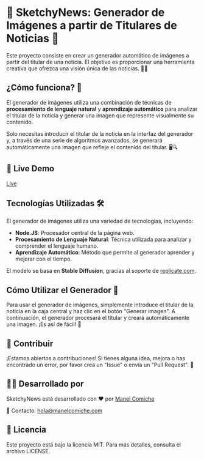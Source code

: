 # 🌟 SketchyNews: Generador de Imágenes a partir de Titulares de Noticias 📸

Este proyecto consiste en crear un generador automático de imágenes a partir del titular de una noticia. El objetivo es proporcionar una herramienta creativa que ofrezca una visión única de las noticias. 📰✨

## ¿Cómo funciona? 🚀

El generador de imágenes utiliza una combinación de técnicas de **procesamiento de lenguaje natural** y **aprendizaje automático** para analizar el titular de la noticia y generar una imagen que represente visualmente su contenido.

Solo necesitas introducir el titular de la noticia en la interfaz del generador y, a través de una serie de algoritmos avanzados, se generará automáticamente una imagen que refleje el contenido del titular. 🖥️🔍

## 🔴 Live Demo
[Live](https://sketchynews.manel.digital/)

## Tecnologías Utilizadas 🛠️

El generador de imágenes utiliza una variedad de tecnologías, incluyendo:

- **Node.JS**: Procesador central de la página web.
- **Procesamiento de Lenguaje Natural**: Técnica utilizada para analizar y comprender el lenguaje humano.
- **Aprendizaje Automático**: Método que permite al generador aprender y mejorar con el tiempo.

El modelo se basa en **Stable Diffusion**, gracias al soporte de [replicate.com](https://replicate.com).

## Cómo Utilizar el Generador 📝

Para usar el generador de imágenes, simplemente introduce el titular de la noticia en la caja central y haz clic en el botón "Generar imagen". A continuación, el generador procesará el titular y creará automáticamente una imagen. ¡Es así de fácil! 🚀

## 💼 Contribuir
¡Estamos abiertos a contribuciones! Si tienes alguna idea, mejora o has encontrado un error, por favor crea un "Issue" o envía un "Pull Request". 🙌

## 👨‍💻 Desarrollado por
SketchyNews está desarrollado con ❤️ por [Manel Comiche](manelcomiche.com)

📧 Contacto: [hola@manelcomiche.com](mailto:hola@manelcomiche.com)

## 📜 Licencia
Este proyecto está bajo la licencia MIT. Para más detalles, consulta el archivo LICENSE.